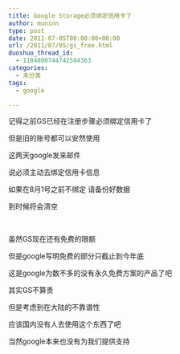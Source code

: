 ```yaml
---
title: Google Storage必须绑定信用卡了
author: muninn
type: post
date: 2011-07-05T00:00:00+00:00
url: /2011/07/05/gs_free.html
duoshuo_thread_id:
  - 1184800744742584363
categories:
  - 未分类
tags:
  - google

---
```

记得之前GS已经在注册步骤必须绑定信用卡了

但是旧的账号都可以安然使用

这两天google发来邮件

说必须主动去绑定信用卡信息

如果在8月1号之前不绑定 请备份好数据

到时候将会清空

&#160;

虽然GS现在还有免费的限额

但是google写明免费的部分只截止到今年底

这是google为数不多的没有永久免费方案的产品了吧

其实GS不算贵

但是考虑到在大陆的不靠谱性

应该国内没有人去使用这个东西了吧

当然google本来也没有为我们提供支持
